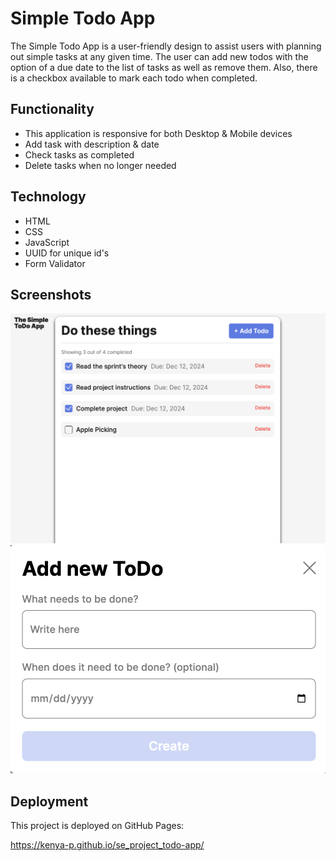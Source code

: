 # Simple Todo App

The Simple Todo App is a user-friendly design to assist users with planning out simple tasks at any given time. The user can add new todos with the option of a due date to the list of tasks as well as remove them. Also, there is a checkbox available to mark each todo when completed.

## Functionality

- This application is responsive for both Desktop & Mobile devices
- Add task with description & date
- Check tasks as completed
- Delete tasks when no longer needed


## Technology

- HTML
- CSS
- JavaScript
- UUID for unique id's
- Form Validator

## Screenshots

![Todo app](./images/Simple-Todo-App.png)
![Todo app popup](./images/Simple-Todo-App-Popup.png)

## Deployment

This project is deployed on GitHub Pages:

<https://kenya-p.github.io/se_project_todo-app/>
